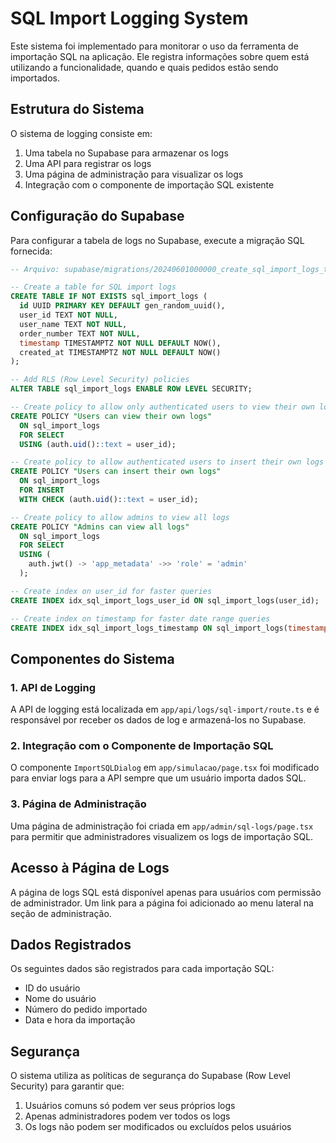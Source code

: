 # SQL Import Logging System

Este sistema foi implementado para monitorar o uso da ferramenta de importação SQL na aplicação. Ele registra informações sobre quem está utilizando a funcionalidade, quando e quais pedidos estão sendo importados.

## Estrutura do Sistema

O sistema de logging consiste em:

1. Uma tabela no Supabase para armazenar os logs
2. Uma API para registrar os logs
3. Uma página de administração para visualizar os logs
4. Integração com o componente de importação SQL existente

## Configuração do Supabase

Para configurar a tabela de logs no Supabase, execute a migração SQL fornecida:

```sql
-- Arquivo: supabase/migrations/20240601000000_create_sql_import_logs_table.sql

-- Create a table for SQL import logs
CREATE TABLE IF NOT EXISTS sql_import_logs (
  id UUID PRIMARY KEY DEFAULT gen_random_uuid(),
  user_id TEXT NOT NULL,
  user_name TEXT NOT NULL,
  order_number TEXT NOT NULL,
  timestamp TIMESTAMPTZ NOT NULL DEFAULT NOW(),
  created_at TIMESTAMPTZ NOT NULL DEFAULT NOW()
);

-- Add RLS (Row Level Security) policies
ALTER TABLE sql_import_logs ENABLE ROW LEVEL SECURITY;

-- Create policy to allow only authenticated users to view their own logs
CREATE POLICY "Users can view their own logs" 
  ON sql_import_logs 
  FOR SELECT 
  USING (auth.uid()::text = user_id);

-- Create policy to allow authenticated users to insert their own logs
CREATE POLICY "Users can insert their own logs" 
  ON sql_import_logs 
  FOR INSERT 
  WITH CHECK (auth.uid()::text = user_id);

-- Create policy to allow admins to view all logs
CREATE POLICY "Admins can view all logs" 
  ON sql_import_logs 
  FOR SELECT 
  USING (
    auth.jwt() -> 'app_metadata' ->> 'role' = 'admin'
  );

-- Create index on user_id for faster queries
CREATE INDEX idx_sql_import_logs_user_id ON sql_import_logs(user_id);

-- Create index on timestamp for faster date range queries
CREATE INDEX idx_sql_import_logs_timestamp ON sql_import_logs(timestamp);
```

## Componentes do Sistema

### 1. API de Logging

A API de logging está localizada em `app/api/logs/sql-import/route.ts` e é responsável por receber os dados de log e armazená-los no Supabase.

### 2. Integração com o Componente de Importação SQL

O componente `ImportSQLDialog` em `app/simulacao/page.tsx` foi modificado para enviar logs para a API sempre que um usuário importa dados SQL.

### 3. Página de Administração

Uma página de administração foi criada em `app/admin/sql-logs/page.tsx` para permitir que administradores visualizem os logs de importação SQL.

## Acesso à Página de Logs

A página de logs SQL está disponível apenas para usuários com permissão de administrador. Um link para a página foi adicionado ao menu lateral na seção de administração.

## Dados Registrados

Os seguintes dados são registrados para cada importação SQL:

- ID do usuário
- Nome do usuário
- Número do pedido importado
- Data e hora da importação

## Segurança

O sistema utiliza as políticas de segurança do Supabase (Row Level Security) para garantir que:

1. Usuários comuns só podem ver seus próprios logs
2. Apenas administradores podem ver todos os logs
3. Os logs não podem ser modificados ou excluídos pelos usuários 